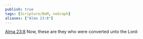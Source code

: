 ```yaml
---
publish: true
tags: [Scripture/BoM, noGraph]
aliases: ["Alma 23:8"]
---
```

[Alma 23:8](https://churchofjesuschrist.org/study/scriptures/bofm/alma/23?lang=eng&id=p8#p8) Now, these are they who were converted unto the Lord:
